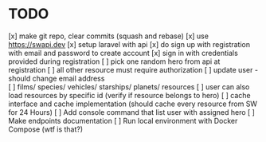 # TODO

[x] make git repo, clear commits (squash and rebase)
[x] use https://swapi.dev 
[x] setup laravel with api
[x] do sign up with registration with email and password to create account
[x] sign in with credentials provided during registration
[ ] pick one random hero from api at registration
[ ] all other resource must require authorization
[ ] update user - should change email address   
[ ] films/ species/ vehicles/ starships/ planets/ resources
[ ] user can also load resources by specific id (verify if resource belongs to hero)
[ ] cache interface and cache implementation (should cache every resource from SW for 24 Hours)
[ ] Add console command that list user with assigned hero
[ ] Make endpoints documentation 
[ ] Run local environment with Docker Compose (wtf is that?)
